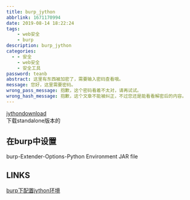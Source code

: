 ```yaml
---
title: burp_jython
abbrlink: 1671170994
date: 2019-08-14 18:22:24
tags:
	- web安全
	- burp
description: burp_jython
categories:
  - - 安全
    - web安全
    - 安全工具
password: teanb
abstract: 这里有东西被加密了，需要输入密码查看哦。
message: 您好，这里需要密码。
wrong_pass_message: 抱歉，这个密码看着不太对，请再试试。
wrong_hash_message: 抱歉，这个文章不能被纠正，不过您还是能看看解密后的内容。
---
```


[jythondownload](http://www.jython.org/downloads.html)  
下载standalone版本的  

## 在burp中设置
burp-Extender-Options-Python Environment JAR file

## LINKS
[burp下配置jython环境](https://blog.csdn.net/u013175604/article/details/84837360)  

